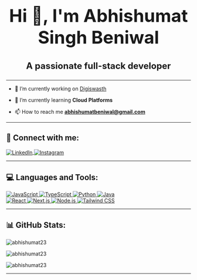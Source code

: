 <h1 align="center" style="font-size: 3rem;">Hi 👋, I'm Abhishumat Singh Beniwal</h1>
<h3 align="center" style="font-size: 1.5rem;">A passionate full-stack developer</h3>

---

- 🔭 I’m currently working on [Digiswasth](https://digiswasth-xi.vercel.app/)

- 🌱 I’m currently learning **Cloud Platforms**

- 📫 How to reach me **abhishumatbeniwal@gmail.com**

---

<h2 align="left">🔗 Connect with me:</h2>
<p align="left">
  <a href="https://linkedin.com/in/abhishumat singh beniwal](https://www.linkedin.com/in/abhishumat-singh-beniwal-200620269/" target="blank">
    <img align="center" src="https://img.shields.io/badge/LinkedIn-0077B5?style=for-the-badge&logo=linkedin&logoColor=white" alt="LinkedIn" />
  </a>
  <a href="https://instagram.com/abhishumatt" target="blank">
    <img align="center" src="https://img.shields.io/badge/Instagram-E4405F?style=for-the-badge&logo=instagram&logoColor=white" alt="Instagram" />
  </a>
</p>

---

<h2 align="left">💻 Languages and Tools:</h2>
<p align="left">
  <a href="https://www.javascript.com/" target="_blank">
    <img src="https://img.shields.io/badge/JavaScript-323330?style=for-the-badge&logo=javascript&logoColor=F7DF1E" alt="JavaScript" />
  </a>
  <a href="https://www.typescriptlang.org/" target="_blank">
    <img src="https://img.shields.io/badge/TypeScript-007ACC?style=for-the-badge&logo=typescript&logoColor=white" alt="TypeScript" />
  </a>
  <a href="https://www.python.org/" target="_blank">
    <img src="https://img.shields.io/badge/Python-3776AB?style=for-the-badge&logo=python&logoColor=white" alt="Python" />
  </a>
  <a href="https://www.java.com/" target="_blank">
    <img src="https://img.shields.io/badge/Java-ED8B00?style=for-the-badge&logo=java&logoColor=white" alt="Java" />
  </a>
  <br>
  <a href="https://reactjs.org/" target="_blank">
    <img src="https://img.shields.io/badge/React-20232A?style=for-the-badge&logo=react&logoColor=61DAFB" alt="React" />
  </a>
  <a href="https://nextjs.org/" target="_blank">
    <img src="https://img.shields.io/badge/Next.js-000000?style=for-the-badge&logo=nextdotjs&logoColor=white" alt="Next.js" />
  </a>
  <a href="https://nodejs.org/" target="_blank">
    <img src="https://img.shields.io/badge/Node.js-43853D?style=for-the-badge&logo=node.js&logoColor=white" alt="Node.js" />
  </a>
  <a href="https://tailwindcss.com/" target="_blank">
    <img src="https://img.shields.io/badge/Tailwind_CSS-38B2AC?style=for-the-badge&logo=tailwind-css&logoColor=white" alt="Tailwind CSS" />
  </a>
</p>

---

<h2 align="left">📊 GitHub Stats:</h2>
<p align="left">
  <img src="https://github-readme-stats.vercel.app/api/top-langs?username=abhishumat23&show_icons=true&locale=en&layout=compact" alt="abhishumat23" />
</p>

<p align="left">
  <img src="https://github-readme-stats.vercel.app/api?username=abhishumat23&show_icons=true&locale=en" alt="abhishumat23" />
</p>

<p align="left">
  <img src="https://github-readme-streak-stats.herokuapp.com/?user=abhishumat23&" alt="abhishumat23" />
</p>

---

